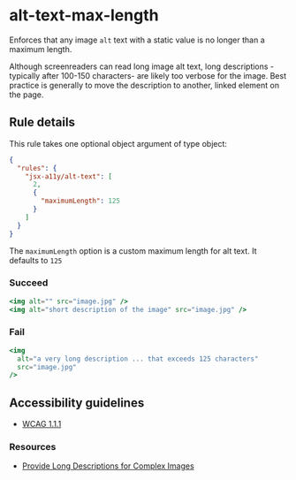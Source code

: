 # alt-text-max-length

Enforces that any image `alt` text with a static value is no longer than a maximum length.

Although screenreaders can read long image alt text, long descriptions -typically after 100-150 characters- are likely too verbose for the image.
Best practice is generally to move the description to another, linked element on the page.

## Rule details

This rule takes one optional object argument of type object:

```json
{
  "rules": {
    "jsx-a11y/alt-text": [
      2,
      {
        "maximumLength": 125
      }
    ]
  }
}
```

The `maximumLength` option is a custom maximum length for alt text.
It defaults to `125`

### Succeed

```jsx
<img alt="" src="image.jpg" />
<img alt="short description of the image" src="image.jpg" />
```

### Fail

```jsx
<img
  alt="a very long description ... that exceeds 125 characters"
  src="image.jpg"
/>
```

## Accessibility guidelines

- [WCAG 1.1.1](https://www.w3.org/TR/UNDERSTANDING-WCAG20/text-equiv-all.html)

### Resources

- [Provide Long Descriptions for Complex Images](https://dequeuniversity.com/tips/long-descriptions)
